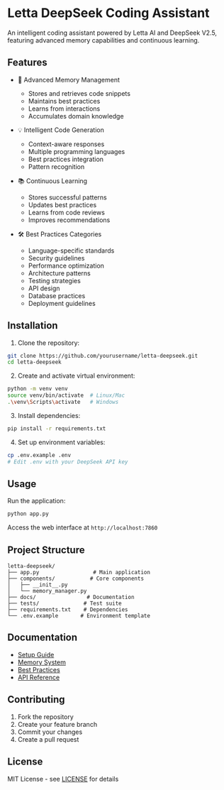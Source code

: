 # Letta DeepSeek Coding Assistant

An intelligent coding assistant powered by Letta AI and DeepSeek V2.5, featuring advanced memory capabilities and continuous learning.

## Features

- 🧠 Advanced Memory Management
  - Stores and retrieves code snippets
  - Maintains best practices
  - Learns from interactions
  - Accumulates domain knowledge

- 💡 Intelligent Code Generation
  - Context-aware responses
  - Multiple programming languages
  - Best practices integration
  - Pattern recognition

- 📚 Continuous Learning
  - Stores successful patterns
  - Updates best practices
  - Learns from code reviews
  - Improves recommendations

- 🛠 Best Practices Categories
  - Language-specific standards
  - Security guidelines
  - Performance optimization
  - Architecture patterns
  - Testing strategies
  - API design
  - Database practices
  - Deployment guidelines

## Installation

1. Clone the repository:
```bash
git clone https://github.com/yourusername/letta-deepseek.git
cd letta-deepseek
```

2. Create and activate virtual environment:
```bash
python -m venv venv
source venv/bin/activate  # Linux/Mac
.\venv\Scripts\activate   # Windows
```

3. Install dependencies:
```bash
pip install -r requirements.txt
```

4. Set up environment variables:
```bash
cp .env.example .env
# Edit .env with your DeepSeek API key
```

## Usage

Run the application:
```bash
python app.py
```

Access the web interface at `http://localhost:7860`

## Project Structure

```
letta-deepseek/
├── app.py                 # Main application
├── components/           # Core components
│   ├── __init__.py
│   └── memory_manager.py
├── docs/                # Documentation
├── tests/              # Test suite
├── requirements.txt    # Dependencies
└── .env.example       # Environment template
```

## Documentation

- [Setup Guide](docs/setup.md)
- [Memory System](docs/memory.md)
- [Best Practices](docs/best_practices.md)
- [API Reference](docs/api.md)

## Contributing

1. Fork the repository
2. Create your feature branch
3. Commit your changes
4. Create a pull request

## License

MIT License - see [LICENSE](LICENSE) for details